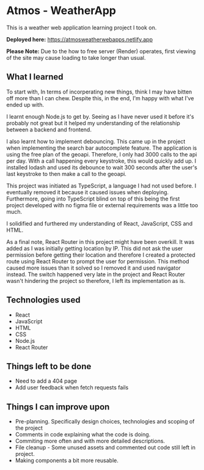 # Atmos - WeatherApp

This is a weather web application learning project I took on.

**Deployed here:** https://atmosweatherwebapps.netlify.app

**Please Note:** Due to the how to free server (Render) operates, first viewing of the site may cause loading to take longer than usual.

## What I learned

To start with, In terms of incorperating new things, think I may have bitten off more than I can chew. Despite this, in the end, I'm happy with what I've ended up with.

I learnt enough Node.js to get by. Seeing as I have never used it before it's probably not great but it helped my understanding of the relationship between a backend and frontend.

I also learnt how to implement debouncing. This came up in the project when implementing the search bar autocomplete feature. The application is using the free plan of the geoapi. Therefore, I only had 3000 calls to the api per day. With a call happening every keystroke, this would quickly add up. I installed lodash and used its debounce to wait 300 seconds after the user's last keystroke to then make a call to the geoapi.

This project was initiated as TypeScript, a language I had not used before. I eventually removed it because it caused issues when deploying. 
Furthermore, going into TypeScript blind on top of this being the first project developed with no figma file or external requirements was a little too much.

I solidified and furthered my understanding of React, JavaScript, CSS and HTML.

As a final note, React Router in this project might have been overkill. It was added as I was initially getting location by IP. This did not ask the user permission before getting their location and therefore I created a protected route using React Router to prompt the user for permission. This method caused more issues than it solved so I removed it and used navigator instead. The switch happened very late in the project and React Router wasn't hindering the project so therefore, I left its implementation as is.

## Technologies used
  - React
  - JavaScript
  - HTML
  - CSS
  - Node.js
  - React Router

## Things left to be done
- Need to add a 404 page
- Add user feedback when fetch requests fails

## Things I can improve upon
- Pre-planning. Specifically design choices, technologies and scoping of the project
- Comments in code explaining what the code is doing.
- Commiting more often and with more detailed descriptions.
- File cleanup - Some unused assets and commented out code still left in project.
- Making components a bit more reusable.
